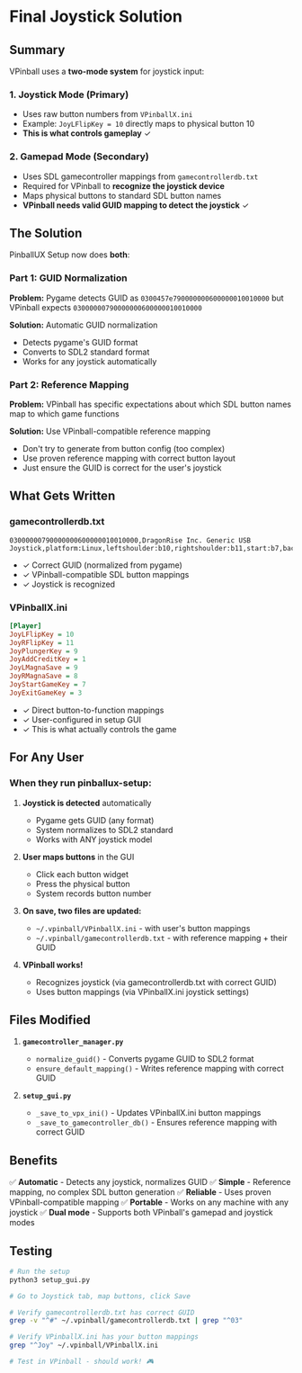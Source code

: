 # Final Joystick Solution

## Summary

VPinball uses a **two-mode system** for joystick input:

### 1. Joystick Mode (Primary)
- Uses raw button numbers from `VPinballX.ini`
- Example: `JoyLFlipKey = 10` directly maps to physical button 10
- **This is what controls gameplay** ✓

### 2. Gamepad Mode (Secondary)
- Uses SDL gamecontroller mappings from `gamecontrollerdb.txt`
- Required for VPinball to **recognize the joystick device**
- Maps physical buttons to standard SDL button names
- **VPinball needs valid GUID mapping to detect the joystick** ✓

## The Solution

PinballUX Setup now does **both**:

### Part 1: GUID Normalization
**Problem:** Pygame detects GUID as `0300457e790000000600000010010000` but VPinball expects `03000000790000000600000010010000`

**Solution:** Automatic GUID normalization
- Detects pygame's GUID format
- Converts to SDL2 standard format
- Works for any joystick automatically

### Part 2: Reference Mapping
**Problem:** VPinball has specific expectations about which SDL button names map to which game functions

**Solution:** Use VPinball-compatible reference mapping
- Don't try to generate from button config (too complex)
- Use proven reference mapping with correct button layout
- Just ensure the GUID is correct for the user's joystick

## What Gets Written

### gamecontrollerdb.txt
```
03000000790000000600000010010000,DragonRise Inc. Generic USB Joystick,platform:Linux,leftshoulder:b10,rightshoulder:b11,start:b7,back:b8,a:b1,x:b3,y:b4,dpdown:b2,rightstick:b9
```
- ✓ Correct GUID (normalized from pygame)
- ✓ VPinball-compatible SDL button mappings
- ✓ Joystick is recognized

### VPinballX.ini
```ini
[Player]
JoyLFlipKey = 10
JoyRFlipKey = 11
JoyPlungerKey = 9
JoyAddCreditKey = 1
JoyLMagnaSave = 9
JoyRMagnaSave = 8
JoyStartGameKey = 7
JoyExitGameKey = 3
```
- ✓ Direct button-to-function mappings
- ✓ User-configured in setup GUI
- ✓ This is what actually controls the game

## For Any User

### When they run pinballux-setup:

1. **Joystick is detected** automatically
   - Pygame gets GUID (any format)
   - System normalizes to SDL2 standard
   - Works with ANY joystick model

2. **User maps buttons** in the GUI
   - Click each button widget
   - Press the physical button
   - System records button number

3. **On save, two files are updated:**
   - `~/.vpinball/VPinballX.ini` - with user's button mappings
   - `~/.vpinball/gamecontrollerdb.txt` - with reference mapping + their GUID

4. **VPinball works!**
   - Recognizes joystick (via gamecontrollerdb.txt with correct GUID)
   - Uses button mappings (via VPinballX.ini joystick settings)

## Files Modified

1. **`gamecontroller_manager.py`**
   - `normalize_guid()` - Converts pygame GUID to SDL2 format
   - `ensure_default_mapping()` - Writes reference mapping with correct GUID

2. **`setup_gui.py`**
   - `_save_to_vpx_ini()` - Updates VPinballX.ini button mappings
   - `_save_to_gamecontroller_db()` - Ensures reference mapping with correct GUID

## Benefits

✅ **Automatic** - Detects any joystick, normalizes GUID
✅ **Simple** - Reference mapping, no complex SDL button generation
✅ **Reliable** - Uses proven VPinball-compatible mapping
✅ **Portable** - Works on any machine with any joystick
✅ **Dual mode** - Supports both VPinball's gamepad and joystick modes

## Testing

```bash
# Run the setup
python3 setup_gui.py

# Go to Joystick tab, map buttons, click Save

# Verify gamecontrollerdb.txt has correct GUID
grep -v "^#" ~/.vpinball/gamecontrollerdb.txt | grep "^03"

# Verify VPinballX.ini has your button mappings
grep "^Joy" ~/.vpinball/VPinballX.ini

# Test in VPinball - should work! 🎮
```
